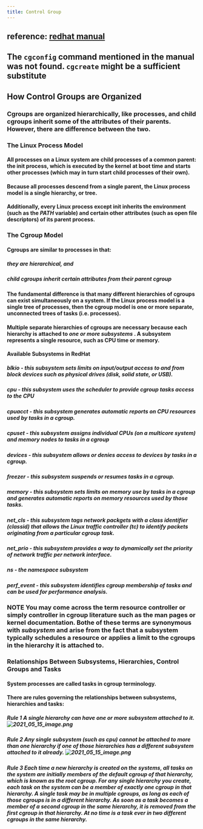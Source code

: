 ```yaml
---
title: Control Group
---
```


## reference: [redhat manual](https://access.redhat.com/documentation/en-us/red_hat_enterprise_linux/6/pdf/resource_management_guide/Red_Hat_Enterprise_Linux-6-Resource_Management_Guide-en-US.pdf)
## The `cgconfig` command mentioned in the manual was not found. `cgcreate` might be a sufficient substitute
## **How Control Groups are Organized**
### Cgroups are organized hierarchically, like processes, and child cgroups inherit some of the attributes of their parents. However, there are difference between the two.
### **The Linux Process Model**
#### All processes on a Linux system are child processes of a common parent: the **init** process, which is executed by the kernel at boot time and starts other processes (which may in turn start child processes of their own).
#### Because all processes descend from a single parent, the Linux process model is a single hierarchy, or tree.
#### Additionally, every Linux process except **init** inherits the environment (such as the *PATH* variable) and certain other attributes (such as open file descriptors) of its parent process.
### **The Cgroup Model**
#### Cgroups are similar to processes in that:
##### they are hierarchical, and
##### child cgroups inherit certain attributes from their parent cgroup
#### The fundamental difference is that many different hierarchies of cgroups can exist simultaneously on a system. If the Linux process model is a single tree of processes, then the cgroup model is one or more separate, unconnected trees of tasks (i.e. processes).
#### Multiple separate hierarchies of cgroups are necessary because each hierarchy is attached to *one or more subsystems* . A subsystem represents a single resource, such as CPU time or memory.
#### **Available Subsystems in RedHat**
##### **blkio** - this subsystem sets limits on input/output access to and from block devices such as physical drives (disk, solid state, or USB).
##### **cpu** - this subsystem uses the scheduler to provide cgroup tasks access to the CPU
##### **cpuacct** - this subsystem generates automatic reports on CPU resources used by tasks in a cgroup.
##### **cpuset** - this subsystem assigns individual CPUs (on a multicore system) and memory nodes to tasks in a cgroup
##### **devices** - this subsystem allows or denies access to devices by tasks in a cgroup.
##### **freezer** - this subsystem suspends or resumes tasks in a cgroup.
##### **memory** - this subsystem sets limits on memory use by tasks in a cgroup and generates automatic reports on memory resources used by those tasks.
##### **net_cls** - this subsystem tags network packgets with a class identifier (classid) that allows the Linux traffic controller (**tc**) to identify packets originating from a particular cgroup task.
##### **net_prio** - this subsystem provides a way to dynamically set the priority of network traffic per network interface.
##### **ns** - the *namespace* subsystem
##### **perf_event** - this subsystem identifies cgroup membership of tasks and can be used for performance analysis.
### **NOTE** You may come across the term **resource controller** or simply **controller** in cgroup literature such as the man pages or kernel documentation. Bothe of these terms are synonymous with *subsystem* and arise from the fact that a subsystem typically schedules a resource or applies a limit to the cgroups in the hierarchy it is attached to.
####
### **Relationships Between Subsystems, Hierarchies, Control Groups and Tasks**
#### System processes are called tasks in cgroup terminology.
#### There are rules governing the relationships between subsystems, hierarchies and tasks:
##### **Rule 1** A single hierarchy can have one or more subsystem attached to it. ![2021_05_15_image.png](https://cdn.logseq.com/%2Fa9681ad6-bdcb-48f5-9267-58877609cc6b79fa6ddf-67fc-4952-a312-1be14a6086e92021_05_15_image.png?Expires=4774682541&Signature=TWDRH~P8z7U~ovN1ojTKJ-RRnXwNY2W0J~qmYp2FKM1CR-3RMGm8QOuzYzyGRnfGLw1qUdZgEYVeLXkF98ydVbEY6yFwzLLvUgDQz6tw6GdEuilWOZjC2~F4WSlEW5Y3sbM7IUZ5ipHaHGBzUBeFrLeUHN3J6uCTrU9I4UvQ7QJAlyNnif7u9hmd0HUORBMWBvbZ5iVhqP5gJKN71YvANMD3YB28WjAK4y-8j7YWhb~NeZnqTG0Zp40Z5jtQrlH5uqlmCl5s~AK3MDwX6cewmJGRu36WptHJq7p9G2TFjtw~LmWiWoftC-NgnJkGX0V7EGEonMXs7UZdgrBiIs08FQ__&Key-Pair-Id=APKAJE5CCD6X7MP6PTEA)
##### **Rule 2** Any single subsystem (such as **cpu**) cannot be attached to more than one hierarchy if one of those hierarchies has a different subsystem attached to it already. ![2021_05_15_image.png](https://cdn.logseq.com/%2Fa9681ad6-bdcb-48f5-9267-58877609cc6bf567c862-32fc-4506-b277-129573147eab2021_05_15_image.png?Expires=4774682697&Signature=heETTrwRcv4pXUMJLl5i0T9wuIADWYaz2Tqz8vuKRkernR1GkJx2C5yeE23jT3pqYG9KQittl9umXYMeB7aaoQdhbjBACqTIdcHFbVgMZZDSEfzDeDWCWHQ9Q2P1jnlsLUIQjwHmJdlQa1oWbY44MjuCbDKoyHWkWDHNMdkhFuHy7fCv88bZoi1~DnlKyc-aY-WXMfvWakYsujE4S7F1Y-Sr6cbafLORiQi5y~QjEXnOQda2ABraanZyerMjLy6sfMLVHyF9LbeyUqTwvuA~SXawvuMBiaziynq4nl1kwS226uTWW0Xh6o91FCm~SFyQcVTW7ngQ~2MLJxoBE1MbgQ__&Key-Pair-Id=APKAJE5CCD6X7MP6PTEA)
##### **Rule 3** Each time a new hierarchy is created on the systems, all tasks on the system are initially members of the default cgroup of that hierarchy, which is known as the *root cgroup*. For any single hierarchy you create, each task on the system can be a member of *exactly* one cgroup in that hierarchy. A single task may be in multiple cgroups, as long as each of those cgroups is in a different hierarchy. As soon as a task becomes a member of a second cgroup in the same hierarchy, it is removed from the first cgroup in that hierarchy. At no time is a task ever in two different cgroups in the same hierarchy.
#####
